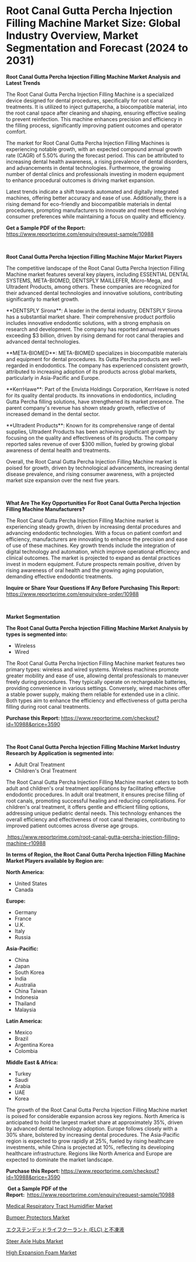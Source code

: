 <p><h1>Root Canal Gutta Percha Injection Filling Machine Market Size: Global Industry Overview, Market Segmentation and Forecast (2024 to 2031)</h1></p><p><strong>Root Canal Gutta Percha Injection Filling Machine Market Analysis and Latest Trends</strong></p>
<p><p>The Root Canal Gutta Percha Injection Filling Machine is a specialized device designed for dental procedures, specifically for root canal treatments. It is utilized to inject guttapercha, a biocompatible material, into the root canal space after cleaning and shaping, ensuring effective sealing to prevent reinfection. This machine enhances precision and efficiency in the filling process, significantly improving patient outcomes and operator comfort.</p><p>The market for Root Canal Gutta Percha Injection Filling Machines is experiencing notable growth, with an expected compound annual growth rate (CAGR) of 5.50% during the forecast period. This can be attributed to increasing dental health awareness, a rising prevalence of dental disorders, and advancements in dental technologies. Furthermore, the growing number of dental clinics and professionals investing in modern equipment to enhance procedural outcomes is driving market expansion. </p><p>Latest trends indicate a shift towards automated and digitally integrated machines, offering better accuracy and ease of use. Additionally, there is a rising demand for eco-friendly and biocompatible materials in dental procedures, prompting manufacturers to innovate and meet these evolving consumer preferences while maintaining a focus on quality and efficiency.</p></p>
<p><strong>Get a Sample PDF of the Report:&nbsp;</strong> <a href="https://www.reportprime.com/enquiry/request-sample/10988">https://www.reportprime.com/enquiry/request-sample/10988</a></p>
<p>&nbsp;</p>
<p><strong>Root Canal Gutta Percha Injection Filling Machine Major Market Players</strong></p>
<p><p>The competitive landscape of the Root Canal Gutta Percha Injection Filling Machine market features several key players, including ESSENTIAL DENTAL SYSTEMS, META-BIOMED, DENTSPLY MAILLEFER, Micro-Mega, and Ultradent Products, among others. These companies are recognized for their advanced dental technologies and innovative solutions, contributing significantly to market growth.</p><p>**DENTSPLY Sirona**: A leader in the dental industry, DENTSPLY Sirona has a substantial market share. Their comprehensive product portfolio includes innovative endodontic solutions, with a strong emphasis on research and development. The company has reported annual revenues exceeding $3 billion, driven by rising demand for root canal therapies and advanced dental technologies.</p><p>**META-BIOMED**: META-BIOMED specializes in biocompatible materials and equipment for dental procedures. Its Gutta Percha products are well-regarded in endodontics. The company has experienced consistent growth, attributed to increasing adoption of its products across global markets, particularly in Asia-Pacific and Europe.</p><p>**KerrHawe**: Part of the Envista Holdings Corporation, KerrHawe is noted for its quality dental products. Its innovations in endodontics, including Gutta Percha filling solutions, have strengthened its market presence. The parent company's revenue has shown steady growth, reflective of increased demand in the dental sector.</p><p>**Ultradent Products**: Known for its comprehensive range of dental supplies, Ultradent Products has been achieving significant growth by focusing on the quality and effectiveness of its products. The company reported sales revenue of over $300 million, fueled by growing global awareness of dental health and treatments.</p><p>Overall, the Root Canal Gutta Percha Injection Filling Machine market is poised for growth, driven by technological advancements, increasing dental disease prevalence, and rising consumer awareness, with a projected market size expansion over the next five years.</p></p>
<p>&nbsp;</p>
<p><strong>What Are The Key Opportunities For Root Canal Gutta Percha Injection Filling Machine Manufacturers?</strong></p>
<p><p>The Root Canal Gutta Percha Injection Filling Machine market is experiencing steady growth, driven by increasing dental procedures and advancing endodontic technologies. With a focus on patient comfort and efficiency, manufacturers are innovating to enhance the precision and ease of use of these machines. Key growth trends include the integration of digital technology and automation, which improve operational efficiency and clinical outcomes. The market is projected to expand as dental practices invest in modern equipment. Future prospects remain positive, driven by rising awareness of oral health and the growing aging population, demanding effective endodontic treatments.</p></p>
<p><strong>Inquire or Share Your Questions If Any Before Purchasing This Report:</strong> <a href="https://www.reportprime.com/enquiry/pre-order/10988">https://www.reportprime.com/enquiry/pre-order/10988</a></p>
<p>&nbsp;</p>
<p><strong>Market Segmentation</strong></p>
<p><strong>The Root Canal Gutta Percha Injection Filling Machine Market Analysis by types is segmented into:</strong></p>
<p><ul><li>Wireless</li><li>Wired</li></ul></p>
<p><p>The Root Canal Gutta Percha Injection Filling Machine market features two primary types: wireless and wired systems. Wireless machines promote greater mobility and ease of use, allowing dental professionals to maneuver freely during procedures. They typically operate on rechargeable batteries, providing convenience in various settings. Conversely, wired machines offer a stable power supply, making them reliable for extended use in a clinic. Both types aim to enhance the efficiency and effectiveness of gutta percha filling during root canal treatments.</p></p>
<p><strong>Purchase this Report:&nbsp;</strong><a href="https://www.reportprime.com/checkout?id=10988&price=3590">https://www.reportprime.com/checkout?id=10988&price=3590</a></p>
<p>&nbsp;</p>
<p><strong>The Root Canal Gutta Percha Injection Filling Machine Market Industry Research by Application is segmented into:</strong></p>
<p><ul><li>Adult Oral Treatment</li><li>Children's Oral Treatment</li></ul></p>
<p><p>The Root Canal Gutta Percha Injection Filling Machine market caters to both adult and children's oral treatment applications by facilitating effective endodontic procedures. In adult oral treatment, it ensures precise filling of root canals, promoting successful healing and reducing complications. For children's oral treatment, it offers gentle and efficient filling options, addressing unique pediatric dental needs. This technology enhances the overall efficiency and effectiveness of root canal therapies, contributing to improved patient outcomes across diverse age groups.</p></p>
<p><a href="https://www.reportprime.com/root-canal-gutta-percha-injection-filling-machine-r10988">&nbsp;https://www.reportprime.com/root-canal-gutta-percha-injection-filling-machine-r10988</a></p>
<p><strong>In terms of Region, the Root Canal Gutta Percha Injection Filling Machine Market Players available by Region are:</strong></p>
<p>
    <p> <strong> North America: </strong>
        <ul>
            <li>United States</li>
            <li>Canada</li>
        </ul>
        </p> 
    <p> <strong> Europe: </strong>
        <ul>
            <li>Germany</li>
            <li>France</li>
            <li>U.K.</li>
            <li>Italy</li>
            <li>Russia</li>
        </ul>
        </p> 
    <p> <strong> Asia-Pacific: </strong>
        <ul>
            <li>China</li>
            <li>Japan</li>
            <li>South Korea</li>
            <li>India</li>
            <li>Australia</li>
            <li>China Taiwan</li>
            <li>Indonesia</li>
            <li>Thailand</li>
            <li>Malaysia</li>
        </ul>
        </p> 
    <p> <strong> Latin America: </strong>
        <ul>
            <li>Mexico</li>
            <li>Brazil</li>
            <li>Argentina Korea</li>
            <li>Colombia</li>
        </ul>
        </p> 
    <p> <strong> Middle East & Africa: </strong>
        <ul>
            <li>Turkey</li>
            <li>Saudi</li>
            <li>Arabia</li>
            <li>UAE</li>
            <li>Korea</li>
        </ul>
    </p>
    </p>
<p><p>The growth of the Root Canal Gutta Percha Injection Filling Machine market is poised for considerable expansion across key regions. North America is anticipated to hold the largest market share at approximately 35%, driven by advanced dental technology adoption. Europe follows closely with a 30% share, bolstered by increasing dental procedures. The Asia-Pacific region is expected to grow rapidly at 25%, fueled by rising healthcare investments, while China is projected at 10%, reflecting its developing healthcare infrastructure. Regions like North America and Europe are expected to dominate the market landscape.</p></p>
<p><strong>Purchase this Report: </strong><a href="https://www.reportprime.com/checkout?id=10988&price=3590">https://www.reportprime.com/checkout?id=10988&price=3590</a></p>
<p>&nbsp;<strong>Get a Sample PDF of the Report:&nbsp;&nbsp;</strong><a href="https://www.reportprime.com/enquiry/request-sample/10988">https://www.reportprime.com/enquiry/request-sample/10988</a></p>
<p><strong></strong></p>
<p><p><a href="https://github.com/JamesCox407/Market-Research-Report-List-1/blob/main/medical-respiratory-tract-humidifier-market.md">Medical Respiratory Tract Humidifier Market</a></p><p><a href="https://issuu.com/reportprime-2/docs/bumper-protectors-market-size-2030._7e86f00c6bd3c0">Bumper Protectors Market</a></p><p><a href="https://medium.com/@gregoriookeefe2023/extended-life-coolant-elc-and-antifreeze-3d1caf5d2b66">エクステンデッドライフクーラント (ELC) と不凍液</a></p><p><a href="https://medium.com/@mslewokuneva/the-steer-axle-hubs-market-has-grown-significantly-as-a-result-of-several-important-causes-6721a492e18a">Steer Axle Hubs Market</a></p><p><a href="https://www.linkedin.com/pulse/global-high-expansion-foam-market-opportunities-forecast-v7lrf?trackingId=O%2BlY5T5IQNKBD13duL6XLw%3D%3D">High Expansion Foam Market</a></p></p>